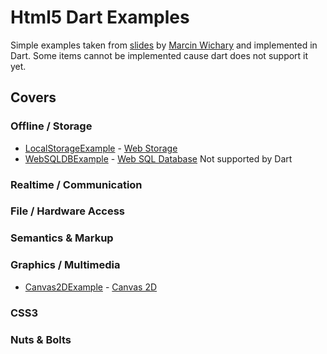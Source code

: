 Html5 Dart Examples
===================

Simple examples taken from [slides](http://slides.html5rocks.com/) by [Marcin Wichary](http://slides.html5rocks.com/disclaimer.html) and implemented in Dart. 
Some items cannot be implemented cause dart does not support it yet. 

Covers
------

### Offline / Storage
* [LocalStorageExample](https://github.com/financeCoding/Html5DartExamples/tree/master/LocalStorageExample) - [Web Storage](http://slides.html5rocks.com/#web-storage)  
* [WebSQLDBExample](https://github.com/financeCoding/Html5DartExamples/tree/master/WebSQLDBExample) - [Web SQL Database](http://slides.html5rocks.com/#web-sql-db) Not supported by Dart

### Realtime / Communication

### File / Hardware Access

### Semantics & Markup

### Graphics / Multimedia
* [Canvas2DExample](https://github.com/financeCoding/Html5DartExamples/tree/master/Canvas2DExample) - [Canvas 2D](http://slides.html5rocks.com/#canvas-2d)

### CSS3

### Nuts & Bolts
